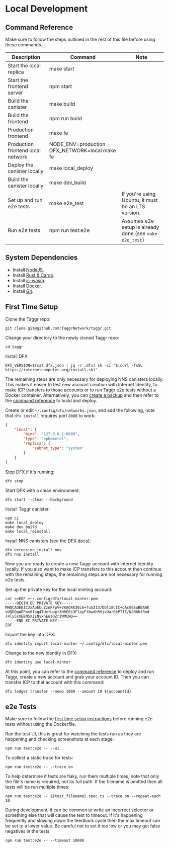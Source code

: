 # Local Development

## Command Reference

Make sure to follow the steps outlined in the rest of this file before using these commands.

| Description                       | Command                                       | Note                                                    |
| --------------------------------- | --------------------------------------------- | ------------------------------------------------------- |
| Start the local replica           | make start                                    |                                                         |
| Start the frontend server         | npm start                                     |                                                         |
| Build the canister                | make build                                    |                                                         |
| Build the frontend                | npm run build                                 |                                                         |
| Production frontend               | make fe                                       |                                                         |
| Production frontend local network | NODE_ENV=production DFX_NETWORK=local make fe |                                                         |
| Deploy the canister locally       | make local_deploy                             |                                                         |
| Build the canister locally        | make dev_build                                |                                                         |
| Set up and run e2e tests          | make e2e_test                                 | If you're using Ubuntu, it must be an LTS version.      |
| Run e2e tests                     | npm run test:e2e                              | Assumes e2e setup is already done (see `make e2e_test`) |

## System Dependencies

-   Install [NodeJS](https://nodejs.org/).
-   Install [Rust & Cargo](https://www.rust-lang.org/).
-   Install [ic-wasm](https://github.com/dfinity/ic-wasm).
-   Install [Docker](https://www.docker.com/).
-   Install [Git](https://git-scm.com/).

## First Time Setup

Clone the Taggr repo:

```shell
git clone git@github.com:TaggrNetwork/taggr.git
```

Change your directory to the newly cloned Taggr repo:

```shell
cd taggr
```

Install DFX

```shell
DFX_VERSION=$(cat dfx.json | jq -r .dfx) sh -ci "$(curl -fsSL https://internetcomputer.org/install.sh)"
```

The remaining steps are only necessary for deploying NNS canisters locally. This makes it easier to test new account creation with Internet Identity, to make ICP transfers to those accounts or to run Taggr e2e tests without a Docker container. Alternatively, you can [create a backup](#creating-and-restoring-backups) and then refer to the [command reference](#command-reference) to build and deploy.

Create or edit `~/.config/dfx/networks.json`, and add the following, note that `dfx install` requires port `8080` to work:

```json
{
    "local": {
        "bind": "127.0.0.1:8080",
        "type": "ephemeral",
        "replica": {
            "subnet_type": "system"
        }
    }
}
```

Stop DFX if it's running:

```shell
dfx stop
```

Start DFX with a clean environment:

```shell
dfx start --clean --background
```

Install Taggr canister:

```shell
npm ci
make local_deploy
make dev_build
make local_reinstall
```

Install NNS canisters (see the [DFX docs](https://github.com/dfinity/sdk/blob/master/docs/cli-reference/dfx-nns.md)):

```shell
dfx extension install nns
dfx nns install
```

Now you are ready to create a new Taggr account with Internet Identity locally. If you also want to make ICP transfers to this account then continue with the remaining steps, the remaining steps are not necessary for running e2e tests.

Set up the private key for the local minting account:

```shell
cat <<EOF >~/.config/dfx/local-minter.pem
-----BEGIN EC PRIVATE KEY-----
MHQCAQEEICJxApEbuZznKFpV+VKACRK30i6+7u5Z13/DOl18cIC+oAcGBSuBBAAK
oUQDQgAEPas6Iag4TUx+Uop+3NhE6s3FlayFtbwdhRVjvOar0kPTfE/N8N6btRnd
74ly5xXEBNSXiENyxhEuzOZrIWMCNQ==
-----END EC PRIVATE KEY-----
EOF
```

Import the key into DFX:

```shell
dfx identity import local-minter ~/.config/dfx/local-minter.pem
```

Change to the new identity in DFX:

```shell
dfx identity use local-minter
```

At this point, you can refer to the [command reference](#command-reference) to deploy and run Taggr, create a new account and grab your account ID. Then you can transfer ICP to that account with this command:

```shell
dfx ledger transfer --memo 1000 --amount 10 ${accountId}
```

## e2e Tests

Make sure to follow the [first time setup instructions](#first-time-setup) before running e2e tests without using the Dockerfile.

Run the test UI, this is great for watching the tests run as they are happening and checking screenshots at each stage:

```shell
npm run test:e2e -- --ui
```

To collect a static trace for tests:

```shell
npm run test:e2e -- --trace on
```

To help determine if tests are flaky, run them multiple times, note that only the file's name is required, not its full path. If the filename is omitted then all tests will be run multiple times:

```shell
npm run test:e2e -- ${test_filename}.spec.ts --trace on --repeat-each 10
```

During development, it can be common to write an incorrect selector or something else that will cause the test to timeout. If it's happening frequently and slowing down the feedback cycle then the max timeout can be set to a lower value. Be careful not to set it too low or you may get false negatives in the tests:

```shell
npm run test:e2e -- --timeout 10000
```
